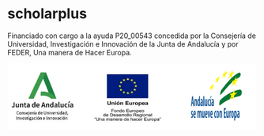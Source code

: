 # scholarplus

Financiado con cargo a la ayuda P20_00543 concedida por la Consejería de Universidad, Investigación e Innovación de la Junta de Andalucía y por FEDER, Una manera de Hacer Europa.

![financiacion](https://github.com/alberto-martin/scholarplus/blob/main/financiacion.PNG)
